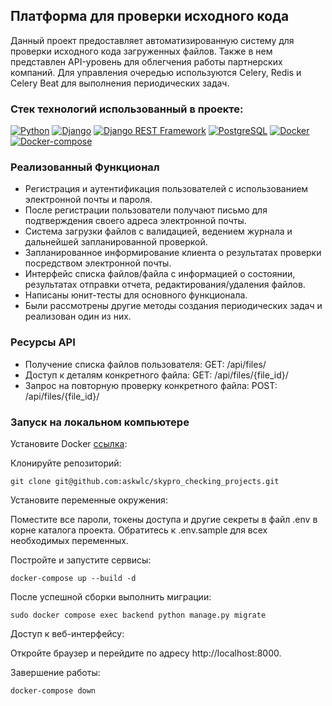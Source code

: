 ## Платформа для проверки исходного кода
Данный проект предоставляет автоматизированную систему для проверки исходного кода загруженных файлов.
Также в нем представлен API-уровень для облегчения работы партнерских компаний.
Для управления очередью используются Celery, Redis и Celery Beat для выполнения периодических задач.


### Стек технологий использованный в проекте:
[![Python](https://img.shields.io/badge/-Python-464646?style=flat&logo=Python&logoColor=ffffff&color=043A6B)](https://www.python.org/)
[![Django](https://img.shields.io/badge/-Django-464646?style=flat&logo=Django&logoColor=ffffff&color=043A6B)](https://www.djangoproject.com/)
[![Django REST Framework](https://img.shields.io/badge/-Django%20REST%20Framework-464646?style=flat&logo=Django%20REST%20Framework&logoColor=ffffff&color=043A6B)](https://www.django-rest-framework.org/)
[![PostgreSQL](https://img.shields.io/badge/-PostgreSQL-464646?style=flat&logo=PostgreSQL&logoColor=ffffff&color=043A6B)](https://www.postgresql.org/)
[![Docker](https://img.shields.io/badge/-Docker-464646?style=flat&logo=Docker&logoColor=ffffff&color=043A6B)](https://www.docker.com/)
[![Docker-compose](https://img.shields.io/badge/-Docker%20compose-464646?style=flat&logo=Docker&logoColor=ffffff&color=043A6B)](https://www.docker.com/)

### Реализованный Функционал
- Регистрация и аутентификация пользователей с использованием электронной почты и пароля.
- После регистрации пользователи получают письмо для подтверждения своего адреса электронной почты.
- Система загрузки файлов с валидацией, ведением журнала и дальнейшей запланированной проверкой.
- Запланированное информирование клиента о результатах проверки посредством электронной почты.
- Интерфейс списка файлов/файла с информацией о состоянии, результатах отправки отчета, редактирования/удаления файлов.
- Написаны юнит-тесты для основного функционала.
- Были рассмотрены другие методы создания периодических задач и реализован один из них.

### Ресурсы API
- Получение списка файлов пользователя: GET: /api/files/
- Доступ к деталям конкретного файла: GET: /api/files/{file_id}/
- Запрос на повторную проверку конкретного файла: POST: /api/files/{file_id}/




### Запуск на локальном компьютере

Установите Docker [ссылка]('https://www.docker.com'):

Клонируйте репозиторий:
```
git clone git@github.com:askwlc/skypro_checking_projects.git
```

Установите переменные окружения:

Поместите все пароли, токены доступа и другие секреты в файл .env в корне каталога проекта.
Обратитесь к .env.sample для всех необходимых переменных.

Постройте и запустите сервисы:

```
docker-compose up --build -d
```

После успешной сборки выполнить миграции:

```
sudo docker compose exec backend python manage.py migrate
```


Доступ к веб-интерфейсу:

Откройте браузер и перейдите по адресу http://localhost:8000.

Завершение работы:

```
docker-compose down
```

